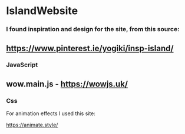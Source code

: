 # IslandWebsite

### I found inspiration and design for the site, from this source: 

https://www.pinterest.ie/yogiki/insp-island/
-----------------------------------------------------------------------
### JavaScript

wow.main.js - https://wowjs.uk/
------------------------------------------------------------------------
### Css
For animation effects I used this site:

https://animate.style/
